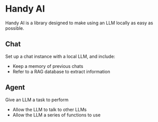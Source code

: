 Handy AI
========

Handy AI is a library designed to make using an LLM locally as easy as possible.


Chat
----

Set up a chat instance with a local LLM, and include:

* Keep a memory of previous chats
* Refer to a RAG database to extract information


Agent
-----

Give an LLM a task to perform

* Allow the LLM to talk to other LLMs
* Allow the LLM a series of functions to use
